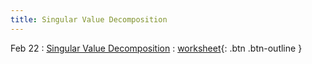 ```yaml
---
title: Singular Value Decomposition
---
```


Feb 22 
: [Singular Value Decomposition](https://github.com/gallettilance/CS506-Spring2023/raw/master/slides/09_Singular_Value_Decomposition.pdf) 
  : [worksheet](https://raw.githubusercontent.com/gallettilance/CS506-Spring2023/master/worksheets/worksheet_08.ipynb){: .btn .btn-outline } 
